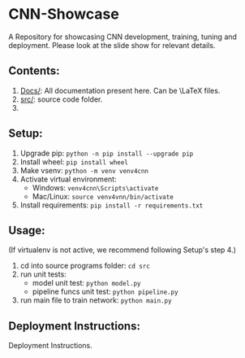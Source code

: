 # CNN-Showcase
A Repository for showcasing CNN development, training, tuning and deployment.
Please look at the slide show for relevant details.


## Contents:
1. [Docs/](./docs/): All documentation present here. Can be \LaTeX files.
2. [src/](./src/): source code folder.
3.  


## Setup:
1. Upgrade pip: `python -n pip install --upgrade pip`
2. Install wheel: `pip install wheel`
3. Make vsenv: `python -m venv venv4cnn`
4. Activate virtual environment:
	- Windows: `venv4cnn\Scripts\activate`
	- Mac/Linux: `source venv4vnn/bin/activate`
5. Install requirements: `pip install -r requirements.txt`

## Usage:
(If virtualenv is not active, we recommend following Setup's step 4.)
1. cd into source programs folder: `cd src`
2. run unit tests:
	- model unit test: `python model.py`
	- pipeline funcs unit test: `python pipeline.py`
3. run main file to train network: `python main.py` 

## Deployment Instructions:
Deployment Instructions.